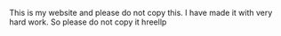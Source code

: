 This is my website and please do not copy this. I have made it with very hard work.
So please do not copy it
hreellp
